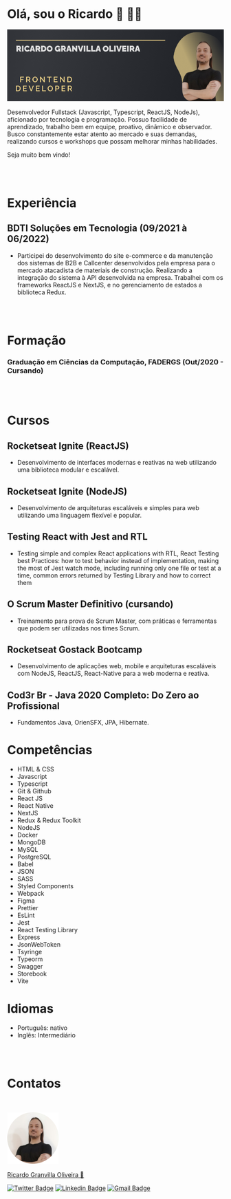 # Olá, sou o Ricardo 👋 🧑‍💻

<img src="https://raw.githubusercontent.com/rgranvilla/rgranvilla/master/header-image-rgranvilla.png" alt="" />

Desenvolvedor Fullstack (Javascript, Typescript, ReactJS, NodeJs), aficionado por tecnologia e programação. Possuo facilidade de aprendizado, trabalho bem em equipe, proativo, dinâmico e observador.
Busco constantemente estar atento ao mercado e suas demandas, realizando cursos e workshops que possam melhorar minhas habilidades.

Seja muito bem vindo!

<br>
<br>

# Experiência

## BDTI Soluções em Tecnologia (09/2021 à 06/2022)

- Participei do desenvolvimento do site e-commerce e da manutenção dos sistemas de B2B e Callcenter desenvolvidos pela empresa para o mercado atacadista de materiais de construção. Realizando a integração do sistema à API desenvolvida na empresa. Trabalhei com os frameworks ReactJS e NextJS, e no gerenciamento de estados a biblioteca Redux.

<br>
<br>

# Formação

### Graduação em Ciências da Computação, FADERGS (Out/2020 - Cursando)

<br>
<br>

# Cursos

## Rocketseat Ignite (ReactJS)

- Desenvolvimento de interfaces modernas e reativas na web utilizando uma biblioteca modular e escalável.

## Rocketseat Ignite (NodeJS)

- Desenvolvimento de arquiteturas escaláveis e simples para web utilizando uma linguagem flexível e popular.

## Testing React with Jest and RTL

- Testing simple and complex React applications with RTL, React Testing best Practices: how to test behavior instead of implementation, making the most of Jest watch mode, including running only one file or test at a time, common errors returned by Testing Library and how to correct them

## O Scrum Master Definitivo (cursando)

- Treinamento para prova de Scrum Master, com práticas e ferramentas que podem ser utilizadas nos times Scrum.

## Rocketseat Gostack Bootcamp

- Desenvolvimento de aplicações web, mobile e arquiteturas escaláveis com NodeJS, ReactJS, React-Native para a web moderna e reativa.

## Cod3r Br - Java 2020 Completo: Do Zero ao Profissional

- Fundamentos Java, OrienSFX, JPA, Hibernate.

# Competências

- ​HTML & CSS
- Javascript
- Typescript
- Git & Github
- React JS
- React Native
- NextJS
- Redux & Redux Toolkit
- NodeJS
- Docker
- MongoDB
- MySQL
- PostgreSQL
- Babel
- JSON
- SASS
- Styled Components
- Webpack
- Figma
- Prettier
- EsLint
- Jest
- React Testing Library
- Express
- JsonWebToken
- Tsyringe
- Typeorm
- Swagger
- Storebook
- Vite

# Idiomas

- Português: nativo
- Inglês: Intermediário

<br>
<br>

# Contatos

<p>&nbsp;</p>

<img src="https://raw.githubusercontent.com/rgranvilla/rgranvilla/master/author.png" alt="" />

<a href="https://github.com/rgranvilla">Ricardo Granvilla Oliveira 🚀</a>

[![Twitter Badge](https://img.shields.io/badge/-@rgranvilla-1ca0f1?style=flat-square&labelColor=1ca0f1&logo=twitter&logoColor=white&link=https://twitter.com/rgranvilla)](https://twitter.com/rgranvilla)
[![Linkedin Badge](https://img.shields.io/badge/-Ricardo-blue?style=flat-square&logo=Linkedin&logoColor=white&link=https://www.linkedin.com/in/rgranvilla/)](https://www.linkedin.com/in/rgranvilla/)
[![Gmail Badge](https://img.shields.io/badge/-rgranvilla@gmail.com-c14438?style=flat-square&logo=Gmail&logoColor=white&link=mailto:rgranvilla@gmail.com)](mailto:rgranvilla@gmail.com)

<p>&nbsp;</p>
